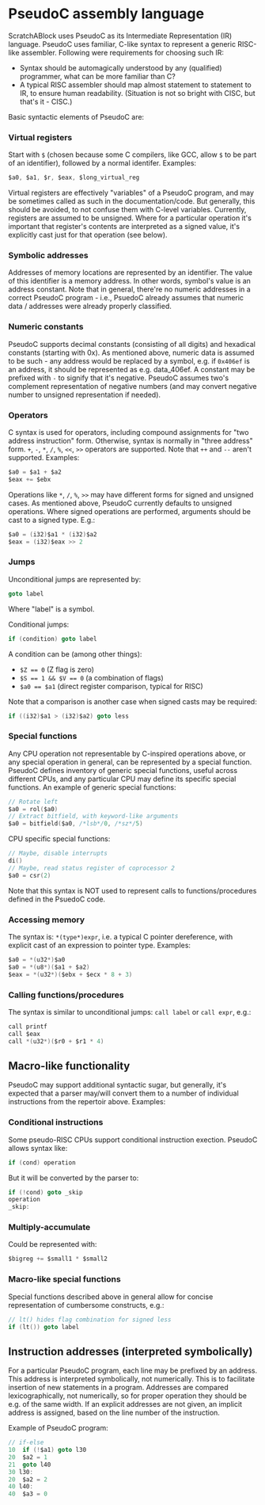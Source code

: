PseudoC assembly language
=========================

ScratchABlock uses PseudoC as its Intermediate Representation (IR)
language. PseudoC uses familiar, C-like syntax to represent a generic
RISC-like assembler. Following were requirements for choosing such
IR:

* Syntax should be automagically understood by any (qualified)
  programmer, what can be more familiar than C?
* A typical RISC assembler should map almost statement to statement
  to IR, to ensure human readability. (Situation is not so bright with
  CISC, but that's it - CISC.)

Basic syntactic elements of PseudoC are:


### Virtual registers

Start with `$` (chosen because some C compilers, like GCC, allow `$` to
be part of an identifier), followed by a normal identifer. Examples:

```c
$a0, $a1, $r, $eax, $long_virtual_reg
```

Virtual registers are effectively "variables" of a PseudoC program, and
may be sometimes called as such in the documentation/code. But generally,
this should be avoided, to not confuse them with C-level variables.
Currently, registers are assumed to be unsigned. Where for a particular
operation it's important that register's contents are interpreted as a
signed value, it's explicitly cast just for that operation (see below).


### Symbolic addresses

Addresses of memory locations are represented by an identifier. The
value of this identifier is a memory address. In other words, symbol's
value is an address constant. Note that in general, there're no numeric
addresses in a correct PseudoC program - i.e., PsuedoC already assumes
that numeric data / addresses were already properly classified.


### Numeric constants

PseudoC supports decimal constants (consisting of all digits) and
hexadical constants (starting with 0x). As mentioned above, numeric data
is assumed to be such - any address would be replaced by a symbol, e.g.
if `0x406ef` is an address, it should be represented as e.g. data_406ef.
A constant may be prefixed with `-` to signify that it's negative. PseudoC
assumes two's complement representation of negative numbers (and may
convert negative number to unsigned representation if needed).


### Operators

C syntax is used for operators, including compound assignments for "two
address instruction" form. Otherwise, syntax is normally in "three address"
form. `+`, `-`, `*`, `/`, `%`, `<<`, `>>` operators
are supported. Note that `++` and `--` aren't supported. Examples:

```c
$a0 = $a1 + $a2
$eax += $ebx
```

Operations like `*`, `/`, `%`, `>>` may have different forms for signed and
unsigned cases. As mentioned above, PseudoC currently defaults to
unsigned operations. Where signed operations are performed, arguments
should be cast to a signed type. E.g.:

```c
$a0 = (i32)$a1 * (i32)$a2
$eax = (i32)$eax >> 2
```


### Jumps

Unconditional jumps are represented by:

```c
goto label
```

Where "label" is a symbol.

Conditional jumps:

```c
if (condition) goto label
```

A condition can be (among other things):

* `$Z == 0` (Z flag is zero)
* `$S == 1 && $V == 0` (a combination of flags)
* `$a0 == $a1` (direct register comparison, typical for RISC)

Note that a comparison is another case when signed casts may be required:

```c
if ((i32)$a1 > (i32)$a2) goto less
```


### Special functions

Any CPU operation not representable by C-inspired operations above,
or any special operation in general, can be represented by a special
function. PseudoC defines inventory of generic special functions,
useful across different CPUs, and any particular CPU may define its
specific special functions. An example of generic special functions:

```c
// Rotate left
$a0 = rol($a0)
// Extract bitfield, with keyword-like arguments
$a0 = bitfield($a0, /*lsb*/0, /*sz*/5)
```

CPU specific special functions:

```c
// Maybe, disable interrupts
di()
// Maybe, read status register of coprocessor 2
$a0 = csr(2)
```

Note that this syntax is NOT used to represent calls to
functions/procedures defined in the PsuedoC code.


### Accessing memory

The syntax is: `*(type*)expr`, i.e. a typical C pointer dereference,
with explicit cast of an expression to pointer type. Examples:

```c
$a0 = *(u32*)$a0
$a0 = *(u8*)($a1 + $a2)
$eax = *(u32*)($ebx + $ecx * 8 + 3)
```


### Calling functions/procedures

The syntax is similar to unconditional jumps: `call label` or `call expr`,
e.g.:

```c
call printf
call $eax
call *(u32*)($r0 + $r1 * 4)
```


Macro-like functionality
------------------------

PseudoC may support additional syntactic sugar, but generally, it's
expected that a parser may/will convert them to a number of individual
instructions from the repertoir above. Examples:

### Conditional instructions

Some pseudo-RISC CPUs support conditional instruction exection. PseudoC
allows syntax like:

```c
if (cond) operation
```

But it will be converted by the parser to:

```c
if (!cond) goto _skip
operation
_skip:
```


### Multiply-accumulate

Could be represented with:

```c
$bigreg += $small1 * $small2
```


### Macro-like special functions

Special functions described above in general allow for concise
representation of cumbersome constructs, e.g.:

```c
// lt() hides flag combination for signed less
if (lt()) goto label
```


Instruction addresses (interpreted symbolically)
------------------------------------------------

For a particular PseudoC program, each line may be prefixed by an
address. This address is interpreted symbolically, not numerically.
This is to facilitate insertion of new statements in a program.
Addresses are compared lexicographically, not numerically, so for
proper operation they should be e.g. of the same width. If an
explicit addresses are not given, an implicit address is assigned,
based on the line number of the instruction.


Example of PseudoC program:

```c
// if-else
10  if (!$a1) goto l30
20  $a2 = 1
21  goto l40
30 l30:
20  $a2 = 2
40 l40:
40  $a3 = 0
```
